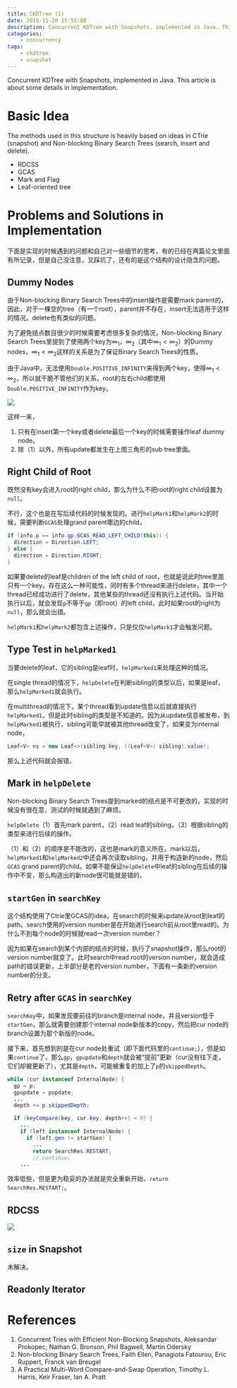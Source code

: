 ```yaml
---
title: CKDTree (1)
date: 2015-11-20 15:55:08
description: Concurrent KDTree with Snapshots, implemented in Java. This article is about some details in implementation.
categories:
    - concurrency
tags:
    - ckdtree
    - snapshot
---
```


Concurrent KDTree with Snapshots, implemented in Java. This article is about some details in implementation.

# Basic Idea

The methods used in this structure is heavily based on ideas in CTrie (snapshot) and Non-blocking Binary Search Trees (search, insert and delete).

* RDCSS
* GCAS
* Mark and Flag
* Leaf-oriented tree

# Problems and Solutions in Implementation

下面是实现的时候遇到的问题和自己对一些细节的思考，有的已经在两篇论文里面有所记录，但是自己没注意，又踩坑了，还有的是这个结构的设计隐含的问题。

## Dummy Nodes

由于Non-blocking Binary Search Trees中的insert操作是需要mark parent的，因此，对于一棵空的tree（有一个root），parent并不存在，insert无法适用于这样的情况。delete也有类似的问题。

为了避免结点数目很少的时候需要考虑很多复杂的情况，Non-blocking Binary Search Trees里提到了使用两个key为$\infty_1$，$\infty_2$（其中$\infty_1 < \infty_2$）的Dummy nodes，$\infty_1 < \infty_2$这样的关系是为了保证Binary Search Trees的性质。

由于Java中，无法使用`Double.POSITIVE_INFINITY`来得到两个key，使得$\infty_1 < \infty_2$，所以就干脆不管他们的关系，root的左右child都使用`Double.POSITIVE_INFINITY`作为key。

![](images/2015/ckd1_2015_11_18_16_42_Office_Lens.jpg)

这样一来，
1. 只有在insert第一个key或者delete最后一个key的时候需要操作leaf dummy node。
2. 除（1）以外，所有update都发生在上图三角形的sub tree里面。

## Right Child of Root

既然没有key会进入root的right child，那么为什么不把root的right child设置为`null`。

不行，这个也是在写后续代码的时候发现的。进行`helpMark1`和`helpMark2`的时候，需要判断`GCAS`处理grand parent哪边的child，

```java
if (info.p == info.gp.GCAS_READ_LEFT_CHILD(this)) {
  direction = Direction.LEFT;
} else {
  direction = Direction.RIGHT;
}
```

如果要delete的leaf是children of the left child of root，也就是说此时tree里面只有一个key。存在这么一种可能性，同时有多个thread来进行delete，其中一个thread已经成功进行了delete，其他某些的thread还没有执行上述代码。当开始执行以后，就会发现`p`不等于`gp`（即root）的left child，此时如果root的right为`null`，那么就会出错。

`helpMark1`和`helpMark2`都包含上述操作，只是仅仅`helpMark1`才会触发问题。

## Type Test in `helpMarked1`

当要delete的leaf，它的sibling是leaf时，`helpMarked1`来处理这种的情况。

在single thread的情况下，`helpDelete`在判断sibling的类型以后，如果是leaf，那么`helpMarked1`就会执行。

在multithread的情况下，某个thread看到update信息以后就直接执行`helpMarked1`，但是此时sibling的类型是不知道的。因为从update信息被发布，到`helpMarked1`被执行，sibling可能早就被其他thread改变了，如果变为internal node，

```java
Leaf<V> ns = new Leaf<>(sibling.key, ((Leaf<V>) sibling).value);
```

那么上述代码就会报错。


## Mark in `helpDelete`

Non-blocking Binary Search Trees提到marked的结点是不可更改的，实现的时候没有很在意，测试的时候就遇到了麻烦。

`helpDelete`（1）首先mark parent，（2）read leaf的sibling，（3）根据sibling的类型来进行后续的操作。

（1）和（2）的顺序是不能改的，这也是mark的意义所在。mark以后，`helpMarked1`和`helpMarked2`中还会再次读取sibling，并用于构造新的node，然后`GCAS` grand parent的child。如果不能保证`helpDelete`中leaf的sibling在后续的操作中不变，那么构造出的新node很可能就是错的。

## `startGen` in `searchKey`

这个结构使用了Ctrie里GCAS的idea，在search的时候来update从root到leaf的path。search使用的version number是在开始进行search前从root里read的。为什么不到每个node的时候就read一次version number？

因为如果在search到某个内部的结点的时候，执行了snapshot操作，那么root的version number就变了。此时search中read root的version number，就会造成path的错误更新，上半部分是老的version number，下面有一条新的version number的分支。

## Retry after `GCAS` in `searchKey`

`searchKey`中，如果发现要前往的branch是internal node，并且version低于`startGen`，那么就需要创建那个internal node新版本的copy，然后把cur node的branch设置为那个新版的node。

接下来，首先想到的是在cur node处重试（即下面代码里的`continue;`），但是如果`continue`了，那么`gp`，`gpupdate`和`depth`就会被“提前”更新（cur没有往下走，它们却被更新了），尤其是`depth`，可能被重复的加上了`p`的`skippedDepth`。

```java
while (cur instanceof InternalNode) {
  gp = p;
  gpupdate = pupdate;
  ...
  depth += p.skippedDepth;

  if (keyCompare(key, cur.key, depth++) < 0) {
    ...
    if (left instanceof InternalNode) {
      if (left.gen != startGen) {
        ...
        return SearchRes.RESTART;
        // continue;
    ...
```

效率低些，但是更为稳妥的办法就是完全重新开始，`return SearchRes.RESTART;`。

## RDCSS

![](images/2015/ckd1_2015_11_19_16_26_Office_Lens.jpg)


## `size` in Snapshot

未解决。

## Readonly Iterator

# References

1. Concurrent Tries with Efficient Non-Blocking Snapshots, Aleksandar Prokopec, Nathan G. Bronson, Phil Bagwell, Martin Odersky
2. Non-blocking Binary Search Trees, Faith Ellen, Panagiota Fatourou, Eric Ruppert, Franck van Breugel
3. A Practical Multi-Word Compare-and-Swap Operation, Timothy L. Harris, Keir Fraser, Ian A. Pratt
